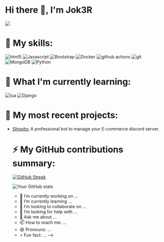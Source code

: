 # Hi there 👋, I'm Jok3R
![](https://komarev.com/ghpvc/?username=Jock3R99&color=red)

# 🤔 My skills:
<p>
  <img alt="html5" src="https://img.shields.io/badge/-HTML5-E34F26?style=flat-square&logo=html5&logoColor=white" />
  <img alt="Javascript" src="https://img.shields.io/badge/-Javascript-f7df1c?style=flat-square&logo=javascript&logoColor=black" />
  <img alt="Bootstrap" src="https://img.shields.io/badge/-Bootstrap-purple?style=flat-square&logo=javascript&logoColor=white" />
  <img alt="Docker" src="https://img.shields.io/badge/-Docker-46a2f1?style=flat-square&logo=docker&logoColor=white" />
  <img alt="github actions" src="https://img.shields.io/badge/-Github_Actions-2088FF?style=flat-square&logo=github-actions&logoColor=white" />
  <img alt="git" src="https://img.shields.io/badge/-Git-F05032?style=flat-square&logo=git&logoColor=white" />
  <img alt="MongoDB" src="https://img.shields.io/badge/-MongoDB-13aa52?style=flat-square&logo=mongodb&logoColor=white" />
  <img alt="Python" src="https://img.shields.io/badge/-Python-4584b6?style=flat-square&logo=python&logoColor=white" />
</p>

# 🌱 What I'm currently learning:
<p>
  <img alt="lua" src="https://img.shields.io/badge/-lua-6b6bb3?style=flat-square&logo=lua&logoColor=white" />
  <img alt="Django" src="https://img.shields.io/badge/-Django-13aa52?style=flat-square&logo=django&logoColor=white" />
</p>

# 🔭 My most recent projects:</h3>
<ul>
  <li><a href="https://dsc.gg/shopito"><i>Shopito:</i></a> A professional bot to manage your E-commerce discord server.</li>

# ⚡ My GitHub contributions summary:

[![GitHub Streak](https://github-readme-streak-stats.herokuapp.com?user=Jock3R99&theme=dark&ring=fb4362&file=fb4362&currStreakNum=fb4362&currStreakLabel=fb4362&hide_border=true)](https://git.io/streak-stats)

![Your GitHub stats](https://github-readme-stats.vercel.app/api?username=Jock3R99&hide_border=true&show_icons=true&bg_color=151515&title_color=fb4362&icon_color=fb4362&text_bold=false&text_color=9e9e9e)

- 🔭 I’m currently working on ...
- 🌱 I’m currently learning ...
- 👯 I’m looking to collaborate on ...
- 🤔 I’m looking for help with ...
- 💬 Ask me about ...
- 📫 How to reach me: ...
- 😄 Pronouns: ...
- ⚡ Fun fact: ...
-->

